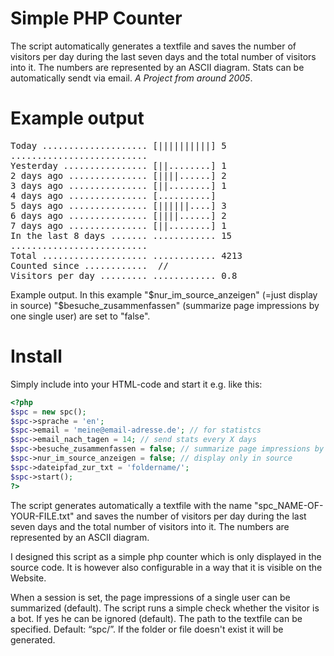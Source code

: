 # Simple PHP Counter

The script automatically generates a textfile and saves the number of visitors per day during the last seven days and the total number of visitors into it. The numbers are represented by an ASCII diagram. Stats can be automatically sendt via email. *A Project from around 2005*.

# Example output
<pre>
Today .................... [||||||||||] 5
..........................
Yesterday ................ [||........] 1
2 days ago ............... [||||......] 2
3 days ago ............... [||........] 1
4 days ago ............... [..........] 
5 days ago ............... [||||||....] 3
6 days ago ............... [||||......] 2
7 days ago ............... [||........] 1
In the last 8 days ....... ............ 15
..........................
Total .................... ............ 4213
Counted since ............  //
Visitors per day ......... ............ 0.8
</pre>

Example output. In this example "$nur_im_source_anzeigen" (=just display in source) "$besuche_zusammenfassen" (summarize page impressions by one single user) are set to "false".

# Install

Simply include into your HTML-code and start it e.g. like this:

```php
<?php
$spc = new spc();
$spc->sprache = 'en';
$spc->email = 'meine@email-adresse.de'; // for statistcs
$spc->email_nach_tagen = 14; // send stats every X days
$spc->besuche_zusammenfassen = false; // summarize page impressions by one single user
$spc->nur_im_source_anzeigen = false; // display only in source
$spc->dateipfad_zur_txt = 'foldername/';
$spc->start();
?>
```

The script generates automatically a textfile with the name "spc_NAME-OF-YOUR-FILE.txt" and saves the number of visitors per day during the last seven days and the total number of visitors into it.
The numbers are represented by an ASCII diagram.

I designed this script as a simple php counter which is only displayed in the source code.
It is however also configurable in a way that it is visible on the Website.

When a session is set, the page impressions of a single user can be summarized (default).
The script runs a simple check whether the visitor is a bot. If yes he can be ignored (default).
The path to the textfile can be specified. Default: “spc/”. If the folder or file doesn't exist it will be generated.
